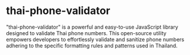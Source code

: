 # thai-phone-validator
"thai-phone-validator" is a powerful and easy-to-use JavaScript library designed to validate Thai phone numbers. This open-source utility empowers developers to effortlessly validate and sanitize phone numbers adhering to the specific formatting rules and patterns used in Thailand.
